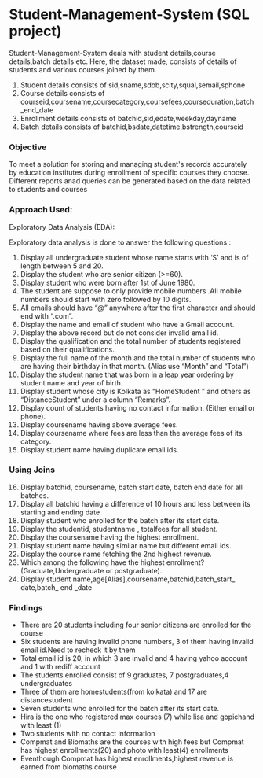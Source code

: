 # Student-Management-System (SQL project)    

Student-Management-System deals with student details,course details,batch details etc. Here, the dataset made, consists of details of students and various courses joined by them.   
1) Student details consists of sid,sname,sdob,scity,squal,semail,sphone
2) Course details consists of courseid,coursename,coursecategory,coursefees,courseduration,batch_end_date
3) Enrollment details consists of batchid,sid,edate,weekday,dayname
4) Batch details consists of batchid,bsdate,datetime,bstrength,courseid

### Objective
To meet a solution for storing and managing student's records accurately by education institutes during enrollment of specific courses they choose.  
Different reports anad queries can be generated based on the data related to students and courses

### Approach Used:
Exploratory Data Analysis (EDA):

Exploratory data analysis is done to answer the following questions :

1) Display all undergraduate student whose name starts with ‘S’ and is of length between 5 and 20.
2) Display the student who are senior citizen (>=60).
3) Display student who were born after 1st of June 1980.
4) The student are suppose to only provide mobile numbers .All mobile numbers should start with  zero followed by 10 digits.
5) All emails should have “@” anywhere after the first character and should end with “.com”.
6) Display the name and email of student who have a Gmail account.
7) Display the above record but do not consider invalid email id.
8) Display the qualification and the total number of students registered based on their  qualifications.
9) Display the full name of the month and the total number of students who are having their  birthday in that month.
   (Alias use “Month” and “Total”)
10) Display the student name that was born in a leap year ordering by student name and year of  birth.
11) Display student whose city is Kolkata as “HomeStudent ” and others as “DistanceStudent”  under a column “Remarks”.
12) Display count of students having no contact information. (Either email or phone).
13) Display coursename having above average fees.
14) Display coursename where fees are less than the average fees of its category.
15) Display student name having duplicate email ids.

### Using Joins
    
16) Display batchid, coursename, batch start date, batch end date for all batches. 
17) Display all batchid having a difference of 10 hours and less between its starting and ending date
18) Display student who enrolled for the batch after its start date.
19) Display the studentid, studentname , totalfees for all student.
20) Display the coursename having the highest enrollment.
21) Display student name having similar name but different email ids.
22) Display the course name fetching the 2nd highest revenue.
23) Which among the following have the highest enrollment? (Graduate,Undergraduate or  postgraduate).
24) Display student name,age[Alias],coursename,batchid,batch_start_ date,batch_ end _date 

### Findings
- There are 20 students including four senior citizens are enrolled for the course
- Six students are having invalid phone numbers, 3 of them having invalid email id.Need to recheck it by them
- Total email id is 20, in which 3 are invalid and 4 having yahoo account and 1 with rediff account
- The students enrolled consist of 9 graduates, 7 postgraduates,4 undergraduates
- Three of them are homestudents(from kolkata) and 17 are distancestudent
- Seven students who enrolled for the batch after its start date.
- Hira is the one who registered max courses (7) while lisa and gopichand with least (1)
- Two students with no contact information
- Compmat and Biomaths are the courses with high fees but Compmat has highest enrollments(20) and photo with least(4) enrollments
- Eventhough Compmat has highest enrollments,highest revenue is earned from biomaths course

